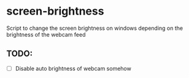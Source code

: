 # screen-brightness
Script to change the screen brightness on windows depending on the brightness of the webcam feed

## TODO:
- [ ] Disable auto brightness of webcam somehow
